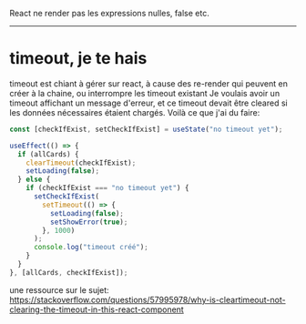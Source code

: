 React ne render pas les expressions nulles, false etc.

---

# timeout, je te hais

timeout est chiant à gérer sur react, à cause des re-render qui peuvent en créer à la chaine, ou interrompre les timeout existant
Je voulais avoir un timeout affichant un message d'erreur, et ce timeout devait être cleared si les données nécessaires étaient chargés.
Voilà ce que j'ai du faire:

```javascript
const [checkIfExist, setCheckIfExist] = useState("no timeout yet");

useEffect(() => {
  if (allCards) {
    clearTimeout(checkIfExist);
    setLoading(false);
  } else {
    if (checkIfExist === "no timeout yet") {
      setCheckIfExist(
        setTimeout(() => {
          setLoading(false);
          setShowError(true);
        }, 1000)
      );
      console.log("timeout créé");
    }
  }
}, [allCards, checkIfExist]);
```

une ressource sur le sujet: https://stackoverflow.com/questions/57995978/why-is-cleartimeout-not-clearing-the-timeout-in-this-react-component
